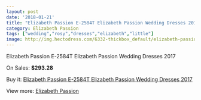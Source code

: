 ```yaml
---
layout: post
date: '2018-01-21'
title: "Elizabeth Passion E-2584T Elizabeth Passion Wedding Dresses 2017"
category: Elizabeth Passion
tags: ["wedding","rosy","dresses","elizabeth","little"]
image: http://img.hectodress.com/6332-thickbox_default/elizabeth-passion-e-2584t-elizabeth-passion-wedding-dresses-2013.jpg
---
```

Elizabeth Passion E-2584T Elizabeth Passion Wedding Dresses 2017

On Sales: **$293.28**
<a href="https://www.hectodress.com/elizabeth-passion/3148-elizabeth-passion-e-2584t-elizabeth-passion-wedding-dresses-2013.html"><amp-img layout="responsive" width="600" height="600" src="//img.hectodress.com/6332-thickbox_default/elizabeth-passion-e-2584t-elizabeth-passion-wedding-dresses-2013.jpg" alt="Elizabeth Passion E-2584T Elizabeth Passion Wedding Dresses 2017 0" /></a>
<a href="https://www.hectodress.com/elizabeth-passion/3148-elizabeth-passion-e-2584t-elizabeth-passion-wedding-dresses-2013.html"><amp-img layout="responsive" width="600" height="600" src="//img.hectodress.com/6333-thickbox_default/elizabeth-passion-e-2584t-elizabeth-passion-wedding-dresses-2013.jpg" alt="Elizabeth Passion E-2584T Elizabeth Passion Wedding Dresses 2017 1" /></a>

Buy it: [Elizabeth Passion E-2584T Elizabeth Passion Wedding Dresses 2017](https://www.hectodress.com/elizabeth-passion/3148-elizabeth-passion-e-2584t-elizabeth-passion-wedding-dresses-2013.html "Elizabeth Passion E-2584T Elizabeth Passion Wedding Dresses 2017")

View more: [Elizabeth Passion](https://www.hectodress.com/53-elizabeth-passion "Elizabeth Passion")
